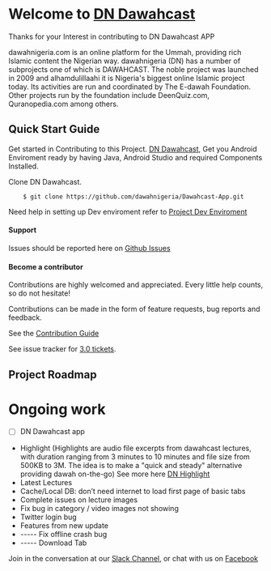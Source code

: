 
# Welcome to [DN Dawahcast](https://play.google.com/store/apps/details?id=com.apps.dawahcast&hl=en) 

Thanks for your Interest in contributing to DN Dawahcast APP

dawahnigeria.com is an online platform for the Ummah, providing rich Islamic content the Nigerian way.
dawahnigeria (DN) has a number of subprojects one of which is DAWAHCAST.
The noble project was launched in 2009 and alhamdulillaahi it is Nigeria's biggest online Islamic project today.
Its activities are run and coordinated by The E-dawah Foundation.
Other projects run by the foundation include DeenQuiz.com, Quranopedia.com among others.

## Quick Start Guide

Get started in Contributing to this Project. [DN Dawahcast](https://play.google.com/store/apps/details?id=com.apps.dawahcast&hl=en), 
Get you Android Enviroment ready  by having  Java, Android Studio and required Components Installed.

Clone DN Dawahcast.

        $ git clone https://github.com/dawahnigeria/Dawahcast-App.git
        
        
Need help in setting up Dev enviroment refer to [Project Dev Enviroment](https://github.com/dawahnigeria/Dawahcast-App/edit/master/SETUP_DEV.md)
#### Support
Issues should be reported here on [Github Issues](https://github.com/dawahnigeria/Dawahcast-App/issues)


#### Become a contributor
Contributions are highly welcomed and appreciated. Every little help counts, so do not hesitate!

Contributions can be made in the form of feature requests, bug reports and feedback.


See the [Contribution Guide](https://github.com/dawahnigeria/Dawahcast-App/blob/master/CONTRIBUTING.md)

See issue tracker for [3.0 tickets](https://github.com/dawahnigeria/Dawahcast-App/issues).

## Project Roadmap

# Ongoing work 
* [ ] DN Dawahcast app
- Highlight (Highlights are audio file excerpts from dawahcast lectures, with duration ranging from 3 minutes to 10 minutes and file size from 500KB to 3M. The idea is to make a "quick and steady" alternative providing dawah on-the-go) See more here [DN Highlight](http://dawahnigeria.com/highlight/)
- Latest Lectures
- Cache/Local DB: don’t need internet to load first page of basic tabs
- Complete issues on lecture images
- Fix bug in category / video images not showing
- Twitter login bug
- Features from new update 
- ----- Fix offline crash bug
- ----- Download Tab



Join in the conversation at our [Slack Channel](http://bit.ly/JoinDNTechSlackCommunity), or chat with us on [Facebook](https://facebook.com/dawahnigeria) 
